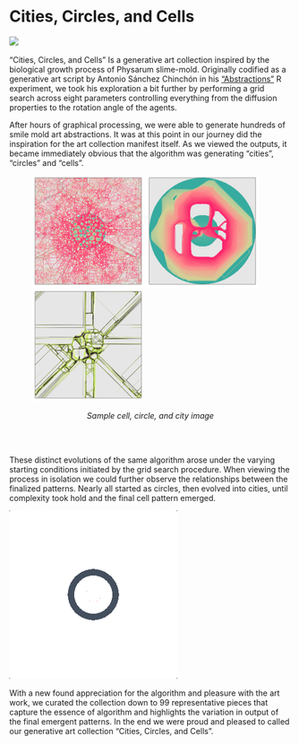 # Cities, Circles, and Cells

![](Animation/Cities_andCells_gif-002.gif)

“Cities, Circles, and Cells” Is a generative art collection inspired by the biological growth process of Physarum slime-mold. Originally codified as a generative art script by Antonio Sánchez Chinchón in his [“Abstractions”](https://github.com/aschinchon/abstractions) R experiment, we took his exploration a bit further by performing a grid search across eight parameters controlling everything from the diffusion properties to the rotation angle of the agents.

After hours of graphical processing, we were able to generate hundreds of smile mold art abstractions. It was at this point in our journey did the inspiration for the art collection manifest itself. As we viewed the outputs, it became immediately obvious that the algorithm was generating “cities”, “circles” and “cells”.

<figure>
    <p float="left">
      <img src="Curated Collection/Cells/image_104.png" width="200" />
      <img src="Curated Collection/Circles/image_176.png" width="200" /> 
      <img src="Curated Collection/Cities/image_187.png" width="200" />
    </p>
  <figcaption><em><div align="center">Sample cell, circle, and city image</div></em></figcaption>
</figure>
<br><br>

These distinct evolutions of the same algorithm arose under the varying starting conditions initiated by the grid search procedure. When viewing the process in isolation we could further observe the relationships between the finalized patterns. Nearly all started as circles, then evolved into cities, until complexity took hold and the final cell pattern emerged. 

![](agent_evolution.gif)

With a new found appreciation for the algorithm and pleasure with the art work, we curated the collection down to 99 representative pieces that capture the essence of algorithm and highlights the variation in output of the final emergent patterns. In the end we were proud and pleased to called our generative art collection “Cities, Circles, and Cells”.
